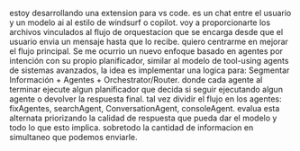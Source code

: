 estoy desarrollando una extension para vs code. es un chat entre el usuario y un modelo ai al estilo de windsurf o copilot. voy a proporcionarte los archivos vinculados al flujo de orquestacion que se encarga desde que el usuario envia un mensaje hasta que lo recibe.
quiero centrarme en mejorar el flujo principal. Se me ocurrio un nuevo enfoque basado en agentes por intención con su propio planificador, similar al modelo de tool-using agents de sistemas avanzados, la idea es implementar una logica para: Segmentar Información + Agentes + Orchestrator/Router. donde cada agente al terminar ejecute algun planificador que decida si seguir ejecutando algun agente o devolver la respuesta final. tal vez dividir el flujo en los agentes: fixAgentes, searchAgent, ConversationAgent, consoleAgent.
evalua esta alternata priorizando la calidad de respuesta que pueda dar el modelo y todo lo que esto implica. sobretodo la cantidad de informacion en simultaneo que podemos enviarle.